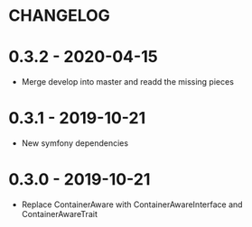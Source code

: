 CHANGELOG
=========

# 0.3.2 - 2020-04-15
* Merge develop into master and readd the missing pieces

# 0.3.1 - 2019-10-21
* New symfony dependencies

# 0.3.0 - 2019-10-21
* Replace ContainerAware with ContainerAwareInterface and ContainerAwareTrait
